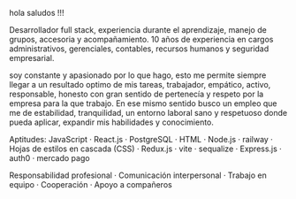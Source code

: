 hola saludos !!!

Desarrollador full stack, experiencia durante el aprendizaje, manejo de grupos, accesoria y acompañamiento. 10 años de experiencia en cargos administrativos, gerenciales, contables, recursos humanos y seguridad empresarial.

soy constante y apasionado por lo que hago, esto me permite siempre llegar a un resultado optimo de mis tareas, trabajador, empático, activo, responsable, honesto con gran sentido de pertenecía y respeto por la empresa para la que trabajo. En ese mismo sentido busco un empleo que me de estabilidad, tranquilidad, un entorno laboral sano y respetuoso donde pueda aplicar, expandir mis habilidades y conocimiento.

Aptitudes: JavaScript · React.js · PostgreSQL · HTML · Node.js · railway · Hojas de estilos en cascada (CSS) · Redux.js · vite · sequalize · Express.js · auth0 · mercado pago

Responsabilidad profesional · Comunicación interpersonal · Trabajo en equipo · Cooperación · Apoyo a compañeros
